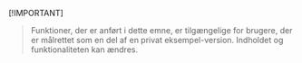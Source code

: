  [!IMPORTANT]
> Funktioner, der er anført i dette emne, er tilgængelige for brugere, der er målrettet som en del af en privat eksempel-version. Indholdet og funktionaliteten kan ændres. 
